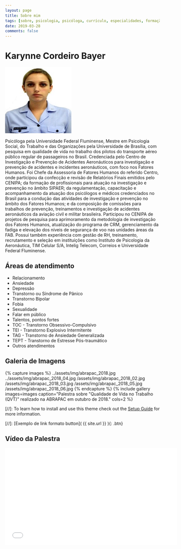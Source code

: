 ```yaml
---
layout: page
title: Sobre mim
tags: [sobre, psicologia, psicóloga, currículo, especialidades, formação, psicoteria]
date: 2019-03-28
comments: false
---
```

    
# Karynne Cordeiro Bayer

![Foto](../assets/img/foto_karynne_bayer_fab.jpg)  

Psicóloga pela Universidade Federal Fluminense, Mestre em Psicologia Social, do Trabalho e das Organizações pela Universidade de Brasília, com pesquisa em qualidade de vida no trabalho dos pilotos do transporte aéreo público regular de passageiros no Brasil. Credenciada pelo Centro de Investigação e Prevenção de Acidentes Aeronáuticos para investigação e prevenção de acidentes e incidentes aeronáuticos, com foco nos Fatores Humanos. Foi Chefe da Assessoria de Fatores Humanos do referido Centro, onde participou da confecção e revisão de Relatórios Finais emitidos pelo CENIPA; da formação de profissionais para atuação na investigação e prevenção no âmbito SIPAER; da regulamentação, capacitação e acompanhamento da atuação dos psicólogos e médicos credenciados no Brasil para a condução das atividades de investigação e prevenção no âmbito dos Fatores Humanos; e da composição de comissões para trabalhos de prevenção, treinamentos e investigação de acidentes aeronáuticos da aviação civil e militar brasileira. Participou no CENIPA de projetos de pesquisa para aprimoramento da metodologia de investigação dos Fatores Humanos, atualização do programa de CRM, gerenciamento da fadiga e elevação dos níveis de segurança de voo nas unidades áreas da FAB. Possui também experiência com gestão de RH, treinamento, recrutamento e seleção em instituições como Instituto de Psicologia da Aeronáutica, TIM Celular S/A, Intelig Telecom, Correios e Universidade Federal Fluminense.

## Áreas de atendimento
* Relacionamento
* Ansiedade
* Depressão
* Transtorno ou Síndrome de Pânico
* Transtorno Bipolar
* Fobia
* Sexualidade
* Falar em público
* Talentos, pontos fortes
* TOC - Transtorno Obsessivo-Compulsivo
* TEI - Transtorno Explosivo Intermitente
* TAG - Transtorno de Ansiedade Generalizada
* TEPT - Transtorno de Estresse Pós-traumático
* Outros atendimentos

## Galeria de Imagens
{% capture images %}
    ../assets/img/abrapac_2018.jpg
    ../assets/img/abrapac_2018_04.jpg
    /assets/img/abrapac_2018_02.jpg
    /assets/img/abrapac_2018_03.jpg
    /assets/img/abrapac_2018_05.jpg
    /assets/img/abrapac_2018_06.jpg
{% endcapture %}
{% include gallery images=images caption="Palestra sobre \"Qualidade de Vida no Trabalho (QVT)\" realizado na ABRAPAC em outubro de 2018." cols=2 %}

[//]: To learn how to install and use this theme check out the [Setup Guide](http://taylantatli.me/Moon/moon-theme/) for more information.
      
[//]: [Exemplo de link formato button]( {{ site.url }} ){: .btn}

## Vídeo da Palestra
<iframe width="560" height="315" src="//www.youtube.com/embed/4Dp7RJdwk_M" frameborder="0"> </iframe>